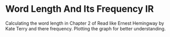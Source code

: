 # Word Length And Its Frequency IR

Calculating the word length in Chapter 2 of Read like Ernest Hemingway by Kate Terry and there frequency. Plotting the graph for better understanding.
